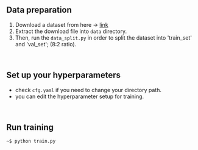 ## Data preparation
1. Download a dataset from here -> [link](https://www.kaggle.com/c/carvana-image-masking-challenge/data)
2. Extract the download file into ```data``` directory. 
3. Then, run the ```data_split.py``` in order to split the dataset into 'train_set' and 'val_set'; (8:2 ratio). 

<br/>

## Set up your hyperparameters 
* check ```cfg.yaml``` if you need to change your directory path. 
* you can edit the hyperparameter setup for training.

<br/>

## Run training 
```bash
~$ python train.py 